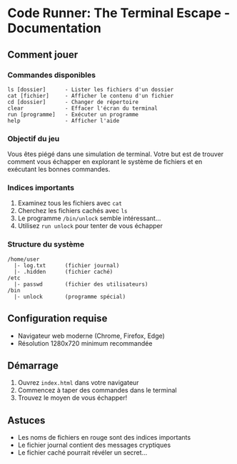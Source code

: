 # Code Runner: The Terminal Escape - Documentation

## Comment jouer

### Commandes disponibles

```
ls [dossier]      - Lister les fichiers d'un dossier
cat [fichier]     - Afficher le contenu d'un fichier
cd [dossier]      - Changer de répertoire
clear             - Effacer l'écran du terminal
run [programme]   - Exécuter un programme
help              - Afficher l'aide
```

### Objectif du jeu

Vous êtes piégé dans une simulation de terminal. Votre but est de trouver comment vous échapper en explorant le système de fichiers et en exécutant les bonnes commandes.

### Indices importants

1. Examinez tous les fichiers avec `cat`
2. Cherchez les fichiers cachés avec `ls`
3. Le programme `/bin/unlock` semble intéressant...
4. Utilisez `run unlock` pour tenter de vous échapper

### Structure du système

```
/home/user
  |- log.txt      (fichier journal)
  |- .hidden      (fichier caché)
/etc
  |- passwd       (fichier des utilisateurs)
/bin
  |- unlock       (programme spécial)
```

## Configuration requise

- Navigateur web moderne (Chrome, Firefox, Edge)
- Résolution 1280x720 minimum recommandée

## Démarrage

1. Ouvrez `index.html` dans votre navigateur
2. Commencez à taper des commandes dans le terminal
3. Trouvez le moyen de vous échapper!

## Astuces

- Les noms de fichiers en rouge sont des indices importants
- Le fichier journal contient des messages cryptiques
- Le fichier caché pourrait révéler un secret...
